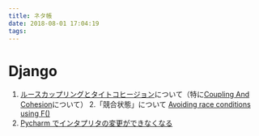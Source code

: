 ```yaml
---
title: ネタ帳 
date: 2018-08-01 17:04:19
tags:
---
```


# Django
1. [ルースカップリングとタイトコヒージョン](http://djangoproject.jp/doc/ja/1.0/misc/design-philosophies.html)について（特に[Coupling And Cohesion](http://wiki.c2.com/?CouplingAndCohesion)について）
2.「競合状態」について [Avoiding race conditions using F() ](https://docs.djangoproject.com/ja/2.0/ref/models/expressions/#avoiding-race-conditions-using-f)
3. [Pycharm でインタプリタの変更ができなくなる](https://intellij-support.jetbrains.com/hc/en-us/community/posts/115000792670--solved-Project-Interpreter-Error-Please-Specify-a-different-SDK-Name)

